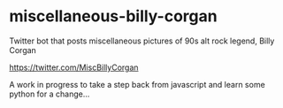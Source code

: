 # miscellaneous-billy-corgan
Twitter bot that posts miscellaneous pictures of 90s alt rock legend, Billy Corgan

https://twitter.com/MiscBillyCorgan

A work in progress to take a step back from javascript and learn some python for a change...
